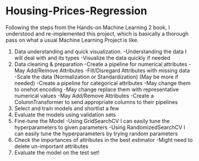 # Housing-Prices-Regression
Following the steps from the Hands-on Machine Learning 2 book, I understood and re-implemented this project, 
which is basically a thorough pass on what a usual Machine Learning Project is like.
1) Data understanding and quick visualization.
  -Understanding the data I will deal with and its types
  -Visualize the data quickly if needed
2) Data cleaning & preparation
  -Create a pipeline for numerical attributes
     -May Add/Remove Attributes
     -Fill/Disregard Attributes with missing data
     -Scale the data (Normalization or Standardization)
     (May be more if needed)
  -Create a pipeline for categorical attributes
     -May change them to onehot encoding
     -May change replace them with representative numerical values
     -May Add/Remove Attributes
  -Create a ColumnTransformer to send appropriate columns to their pipelines
3) Select and train models and shortlist a few
4) Evaluate the models using validation sets
5) Fine-tune the Model
  -Using GridSearchCV I can easily tune the hyperparameters to given parameters
  -Using RandomizedSearchCV I can easily tune the hyperparameters by trying random parameters
6) Check the importances of attributes in the best estimator
  -Might need to delete un-important attributes
7) Evaluate the model on the test set!

   
